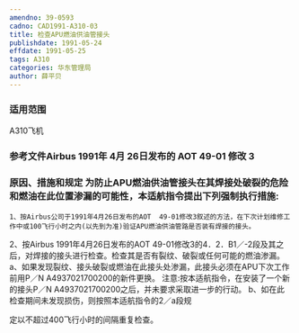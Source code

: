 ```yaml
---
amendno: 39-0593
cadno: CAD1991-A310-03
title: 检查APU燃油供油管接头
publishdate: 1991-05-24
effdate: 1991-05-25
tags: A310
categories: 华东管理局
author: 薛平贝
---
```


### 适用范围 
A310飞机

<!--more-->
### 参考文件Airbus 1991年 4月 26日发布的 AOT 49-01 修改 3 

### 原因、措施和规定     为防止APU燃油供油管接头在其焊接处破裂的危险和燃油在此位置渗漏的可能性，本适航指令提出下列强制执行措施: 
    1、按Airbus公司于1991年4月26日发布的AOT  49-01修改3叙述的方法，在下次计划维修工作中或100飞行小时之内(以先到为准)验证APU燃油供油管路是否装有焊接的接头。 
2、按Airbus 1991年4月26日发布的AOT 49-01修改3的4．2．B1／-2段及其之后，对焊接的接头进行检查。检查其是否有裂纹、破裂或任何可能的燃油渗漏。 
      a、如果发现裂纹、接头破裂或燃油在此接头处渗漏，此接头必须在APU下次工作前用P／N A4937021700200的新件更换。       注意:按本适航指令，在安装了一个新的接头P／N A4937021700200之后，并未要求采取进一步的行动。       b、如在此检查期间未发现损伤，则按照本适航指令的2／a段规
  
定以不超过400飞行小时的间隔重复检查。
